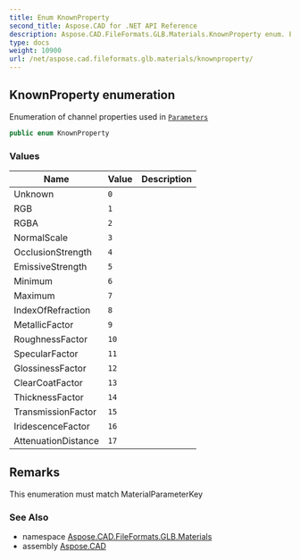 ```yaml
---
title: Enum KnownProperty
second_title: Aspose.CAD for .NET API Reference
description: Aspose.CAD.FileFormats.GLB.Materials.KnownProperty enum. Enumeration of channel properties used in Parameters
type: docs
weight: 10900
url: /net/aspose.cad.fileformats.glb.materials/knownproperty/
---
```

## KnownProperty enumeration

Enumeration of channel properties used in [`Parameters`](../channelbuilder/parameters/)

```csharp
public enum KnownProperty
```

### Values

| Name | Value | Description |
| --- | --- | --- |
| Unknown | `0` |  |
| RGB | `1` |  |
| RGBA | `2` |  |
| NormalScale | `3` |  |
| OcclusionStrength | `4` |  |
| EmissiveStrength | `5` |  |
| Minimum | `6` |  |
| Maximum | `7` |  |
| IndexOfRefraction | `8` |  |
| MetallicFactor | `9` |  |
| RoughnessFactor | `10` |  |
| SpecularFactor | `11` |  |
| GlossinessFactor | `12` |  |
| ClearCoatFactor | `13` |  |
| ThicknessFactor | `14` |  |
| TransmissionFactor | `15` |  |
| IridescenceFactor | `16` |  |
| AttenuationDistance | `17` |  |

## Remarks

This enumeration must match MaterialParameterKey

### See Also

* namespace [Aspose.CAD.FileFormats.GLB.Materials](../../aspose.cad.fileformats.glb.materials/)
* assembly [Aspose.CAD](../../)


